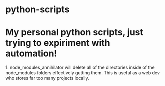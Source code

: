 # python-scripts
# My personal python scripts, just trying to expiriment with automation!

1:
  node_modules_annihilator will delete all of the directories inside of the node_modules folders effectively gutting them. This is useful as a web dev who stores far too many projects locally.
